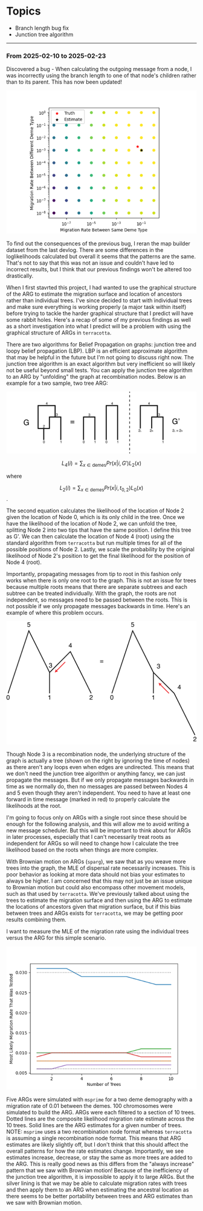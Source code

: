 # Topics

- Branch length bug fix
- Junction tree algorithm

---

### From 2025-02-10 to 2025-02-23

Discovered a bug - When calculating the outgoing message from a node, I was incorrectly using the branch length to one of that node's children rather than to its parent. This has now been updated!

![Multiple Migration Rates Likelihood Surface - Bug Corrected](assets/new_multiple_migration_rates_bug_corrected.png)

To find out the consequences of the previous bug, I reran the map builder dataset from the last devlog. There are some differences in the loglikelihoods calculated but overall it seems that the patterns are the same. That's not to say that this was not an issue and couldn't have led to incorrect results, but I think that our previous findings won't be altered too drastically.

When I first stavrted this project, I had wanted to use the graphical structure of the ARG to estimate the migration surface and location of ancestors rather than individual trees. I've since decided to start with individual trees and make sure everything is working properly (a major task within itself) before trying to tackle the harder graphical structure that I predict will have some rabbit holes. Here's a recap of some of my previous findings as well as a short investigation into what I predict will be a problem with using the graphical structure of ARGs in `terracotta`.

There are two algorithms for Belief Propagation on graphs: junction tree and loopy belief propagation (LBP). LBP is an efficient approximate algorithm that may be helpful in the future but I'm not going to discuss right now. The junction tree algorithm is an exact algorithm but very inefficient so will likely not be useful beyond small tests. You can apply the junction tree algorithm to an ARG by "unfolding" the graph at recombination nodes. Below is an example for a two sample, two tree ARG:

![Junction Tree Algorithm On ARG](assets/junction_tree_algorithm.png)

$$L_{4}(i) = \sum_{x \in \text{demes}}{Pr(x|i,G')L_2(x)}$$

where

$$L_{2}(i) = \sum_{x \in \text{demes}}{Pr(x|i,t_{0,2})L_0(x)}$$.

The second equation calculates the likelihood of the location of Node 2 given the location of Node 0, which is its only child in the tree. Once we have the likelihood of the location of Node 2, we can unfold the tree, splitting Node 2 into two tips that have the same position. I define this tree as G'. We can then calculate the location of Node 4 (root) using the standard algorithm from `terracotta` but run multiple times for all of the possible positions of Node 2. Lastly, we scale the probability by the original likelihood of Node 2's position to get the final likelihood for the position of Node 4 (root).

Importantly, propagating messages from tip to root in this fashion only works when there is only one root to the graph. This is not an issue for trees because multiple roots means that there are separate subtrees and each subtree can be treated individually. With the graph, the roots are not independent, so messages need to be passed between the roots. This is not possible if we only propagate messages backwards in time. Here's an example of where this problem occurs.

![Minimal Example Of Multiroot Issue](assets/multiroot_issue_minimal.png)

Though Node 3 is a recombination node, the underlying structure of the graph is actually a tree (shown on the right by ignoring the time of nodes) as there aren't any loops even when edges are undirected. This means that we don't need the junction tree algorithm or anything fancy, we can just propagate the messages. But if we only propagate messages backwards in time as we normally do, then no messages are passed between Nodes 4 and 5 even though they aren't independent. You need to have at least one forward in time message (marked in red) to properly calculate the likelihoods at the root.

I'm going to focus only on ARGs with a single root since these should be enough for the following analysis, and this will allow me to avoid writing a new message scheduler. But this will be important to think about for ARGs in later processes, especially that I can't necessarily treat roots as independent for ARGs so will need to change how I calculate the tree likelihood based on the roots when things are more complex.

With Brownian motion on ARGs (`sparg`), we saw that as you weave more trees into the graph, the MLE of dispersal rate necessarily increases. This is poor behavior as looking at more data should not bias your estimates to always be higher. I am concerned that this may not just be an issue unique to Brownian motion but could also encompass other movement models, such as that used by `terracotta`. We've previously talked about using the trees to estimate the migration surface and then using the ARG to estimate the locations of ancestors given that migration surface, but if this bias between trees and ARGs exists for `terracotta`, we may be getting poor results combining them.

I want to measure the MLE of the migration rate using the individual trees versus the ARG for this simple scenario.

![Migration Rate Behavior As ARGs Grow](assets/migration_rate_scan.png)

Five ARGs were simulated with `msprime` for a two deme demography with a migration rate of 0.01 between the demes. 100 chromosomes were simulated to build the ARG. ARGs were each filtered to a section of 10 trees. Dotted lines are the composite likelihood migration rate estimate across the 10 trees. Solid lines are the ARG estimates for a given number of trees. NOTE: `msprime` uses a two recombination node format whereas `terracotta` is assuming a single recombination node format. This means that ARG estimates are likely slightly off, but I don't think that this should affect the overall patterns for how the rate estimates change. Importantly, we see estimates increase, decrease, or stay the same as more trees are added to the ARG. This is really good news as this differs from the "always increase" pattern that we saw with Brownian motion! Because of the inefficiency of the junction tree algorithm, it is impossible to apply it to large ARGs. But the silver lining is that we may be able to calculate migration rates with trees and then apply them to an ARG when estimating the ancestral location as there seems to be better portability between trees and ARG estimates than we saw with Brownian motion.